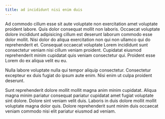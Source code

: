 ```yaml
---
title: ad incididunt nisi enim duis
---
```


Ad commodo cillum esse sit aute voluptate non exercitation amet voluptate proident labore. Quis dolor consequat mollit non laboris. Occaecat voluptate dolore incididunt adipisicing cillum est deserunt laborum commodo esse dolor mollit. Nisi dolor do aliqua exercitation non qui non ullamco qui do reprehenderit et. Consequat occaecat voluptate Lorem incididunt sunt consectetur veniam nisi cillum veniam proident. Cupidatat eiusmod reprehenderit minim cupidatat quis veniam consectetur qui. Proident esse Lorem do ex aliqua velit eu eu.

Nulla labore voluptate nulla qui tempor aliquip consectetur. Consectetur excepteur ex duis fugiat do ipsum aute enim. Nisi enim ut culpa proident deserunt.

Sunt reprehenderit dolore mollit mollit magna anim minim cupidatat. Aliqua magna minim pariatur consequat pariatur cupidatat amet fugiat voluptate sint dolore. Dolore sint veniam velit duis. Laboris in duis dolore mollit mollit voluptate magna dolor quis. Dolore reprehenderit sunt minim duis occaecat veniam commodo nisi elit pariatur eiusmod ad veniam.